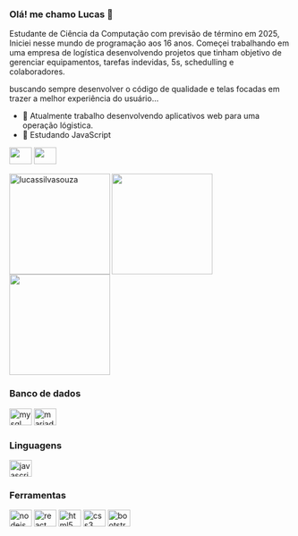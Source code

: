 ### Olá! me chamo Lucas 👋

Estudante de Ciência da Computação com previsão de término em 2025, Iniciei nesse mundo de programação aos 16 anos.
Começei trabalhando em uma empresa de logística desenvolvendo projetos que tinham objetivo de gerenciar equipamentos, tarefas indevidas, 5s, schedulling e colaboradores.

buscando sempre desenvolver o código de qualidade e telas focadas em trazer a melhor experiência do usuário...

- 🔭 Atualmente trabalho desenvolvendo aplicativos web para uma operação lógistica.
- 🌱 Estudando JavaScript

<div> 
  <a href="https://www.linkedin.com/in/lucas-silva-souza-a985361a4" target="_blank"><img  height="30" width="40" src="https://cdn.jsdelivr.net/gh/devicons/devicon/icons/linkedin/linkedin-original.svg" target="_blank"></a> 
   <a href="https://www.hackerrank.com/learner_ls" target="_blank"><img  height="30" width="40" src="https://cdn.jsdelivr.net/gh/devicons/devicon/icons/linkedin/linkedin-original.svg" target="_blank"></a> 
<div>


<img height="180em" align="left" src="https://github-readme-stats.vercel.app/api/top-langs?username=lucassilvasouzaD&show_icons=true&locale=en&layout=compact"       alt="lucassilvasouza"/>  <img height="180em" align="left" src="https://github-profile-summary-cards.vercel.app/api/cards/stats?username=lucassilvasouzaD&theme=nord_bright"/>  

<br/>
 <br/><br/><br/><br/><br/><br/><br/>
  
<img height="180em"  src="https://github-profile-summary-cards.vercel.app/api/cards/profile-details?username=lucassilvasouzaD&theme=nord_bright"/>
  
### Banco de dados
<p align="left">
<img height="30" width="40" src="https://cdn.jsdelivr.net/gh/devicons/devicon/icons/mysql/mysql-original.svg" alt="mysql" title="MySQL">
<img height="30" width="40" src="https://cdn.jsdelivr.net/gh/devicons/devicon/icons/postgresql/postgresql-original.svg" alt="mariadb" title="Postgressql">
</p>
 
### Linguagens 
<p align="left">
<img height="30" width="40" src="https://cdn.jsdelivr.net/gh/devicons/devicon/icons/javascript/javascript-plain.svg" alt="javascript" title="JavaScript">
</p>
  
### Ferramentas
 <p align="left">
<img height="30" width="40" src="https://cdn.jsdelivr.net/gh/devicons/devicon/icons/nodejs/nodejs-original.svg" alt="nodejs" title="NodeJS">
<img height="30" width="40" src="https://cdn.jsdelivr.net/gh/devicons/devicon/icons/react/react-original.svg" alt="react" title="React">
<img height="30" width="40" src="https://cdn.jsdelivr.net/gh/devicons/devicon/icons/html5/html5-plain.svg" alt="html5" title="HTML5">
<img height="30" width="40" src="https://cdn.jsdelivr.net/gh/devicons/devicon/icons/css3/css3-plain.svg" alt="css3" title="CSS3">
<img height="30" width="40" src="https://cdn.jsdelivr.net/gh/devicons/devicon/icons/bootstrap/bootstrap-plain.svg" alt="bootstrap" title="Bootstrap">
</p>
  
##

